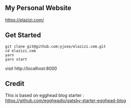 ## My Personal Website

https://elazizi.com/

## Get Started

```
git clone git@github.com:yjose/elazizi.com.git
cd elazizi.com
yarn
yarn start

```

visit http://localhost:8000

## Credit

This is based on egghead blog starter : https://github.com/eggheadio/gatsby-starter-egghead-blog
